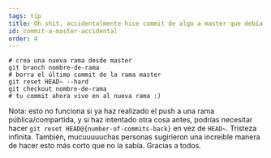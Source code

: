 ```yaml
---
tags: tip
title: Oh shit, accidentalmente hice commit de algo a master que debía haber sido en una nueva rama!
id: commit-a-master-accidental
order: 4
---
```


```git
# crea una nueva rama desde master
git branch nombre-de-rama
# borra el último commit de la rama master
git reset HEAD~ --hard
git checkout nombre-de-rama
# tu commit ahora vive en al nueva rama :)
```

Nota: esto no funciona si ya haz realizado el push a una rama pública/compartida, y si haz intentado otra cosa antes, podrías necesitar hacer `git reset HEAD@{number-of-commits-back}` en vez de `HEAD~`. Tristeza infinita. También, mucuuuuuchas personas sugirieron una increible manera de hacer esto más corto que no la sabía. Gracias a todos.
